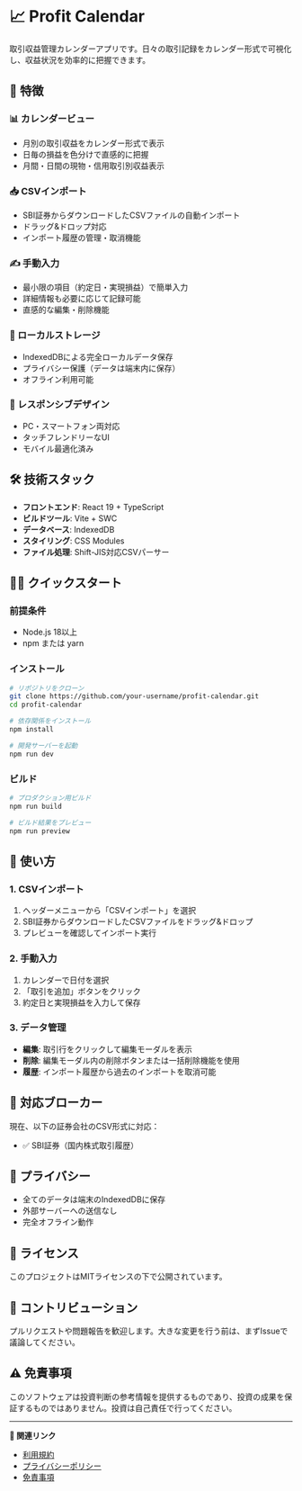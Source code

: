 # 📈 Profit Calendar

取引収益管理カレンダーアプリです。日々の取引記録をカレンダー形式で可視化し、収益状況を効率的に把握できます。

## 🚀 特徴

### 📊 カレンダービュー
- 月別の取引収益をカレンダー形式で表示
- 日毎の損益を色分けで直感的に把握
- 月間・日間の現物・信用取引別収益表示

### 📥 CSVインポート
- SBI証券からダウンロードしたCSVファイルの自動インポート
- ドラッグ&ドロップ対応
- インポート履歴の管理・取消機能

### ✍️ 手動入力
- 最小限の項目（約定日・実現損益）で簡単入力
- 詳細情報も必要に応じて記録可能
- 直感的な編集・削除機能

### 💾 ローカルストレージ
- IndexedDBによる完全ローカルデータ保存
- プライバシー保護（データは端末内に保存）
- オフライン利用可能

### 📱 レスポンシブデザイン
- PC・スマートフォン両対応
- タッチフレンドリーなUI
- モバイル最適化済み

## 🛠️ 技術スタック

- **フロントエンド**: React 19 + TypeScript
- **ビルドツール**: Vite + SWC
- **データベース**: IndexedDB
- **スタイリング**: CSS Modules
- **ファイル処理**: Shift-JIS対応CSVパーサー

## 🏃‍♂️ クイックスタート

### 前提条件
- Node.js 18以上
- npm または yarn

### インストール

```bash
# リポジトリをクローン
git clone https://github.com/your-username/profit-calendar.git
cd profit-calendar

# 依存関係をインストール
npm install

# 開発サーバーを起動
npm run dev
```

### ビルド

```bash
# プロダクション用ビルド
npm run build

# ビルド結果をプレビュー
npm run preview
```

## 📖 使い方

### 1. CSVインポート
1. ヘッダーメニューから「CSVインポート」を選択
2. SBI証券からダウンロードしたCSVファイルをドラッグ&ドロップ
3. プレビューを確認してインポート実行

### 2. 手動入力
1. カレンダーで日付を選択
2. 「取引を追加」ボタンをクリック
3. 約定日と実現損益を入力して保存

### 3. データ管理
- **編集**: 取引行をクリックして編集モーダルを表示
- **削除**: 編集モーダル内の削除ボタンまたは一括削除機能を使用
- **履歴**: インポート履歴から過去のインポートを取消可能

## 🎯 対応ブローカー

現在、以下の証券会社のCSV形式に対応：
- ✅ SBI証券（国内株式取引履歴）

## 🔐 プライバシー

- 全てのデータは端末のIndexedDBに保存
- 外部サーバーへの送信なし
- 完全オフライン動作

## 📄 ライセンス

このプロジェクトはMITライセンスの下で公開されています。

## 🤝 コントリビューション

プルリクエストや問題報告を歓迎します。大きな変更を行う前は、まずIssueで議論してください。

## ⚠️ 免責事項

このソフトウェアは投資判断の参考情報を提供するものであり、投資の成果を保証するものではありません。投資は自己責任で行ってください。

---

**🔗 関連リンク**
- [利用規約](./src/components/TermsOfService.tsx)
- [プライバシーポリシー](./src/components/PrivacyPolicy.tsx)
- [免責事項](./src/components/Disclaimer.tsx)